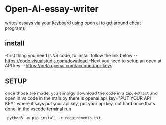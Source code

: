 # Open-AI-essay-writer
writes essays via your keyboard using open ai to get around cheat programs
## install
-first thing you need is VS code, to install follow the link below
--https://code.visualstudio.com/download
-Next you need to setup an open ai API key
--https://beta.openai.com/account/api-keys
## SETUP

once those are made, you simplgy download the code in a zip, extract and open in vs code
in the main.py there is openai.api_key="PUT YOUR API KEY"
where it says put your api key, put your api key, not hard
once thats done, in the vscode terminal run
```
 python3 -m pip install -r requirements.txt
 ```

